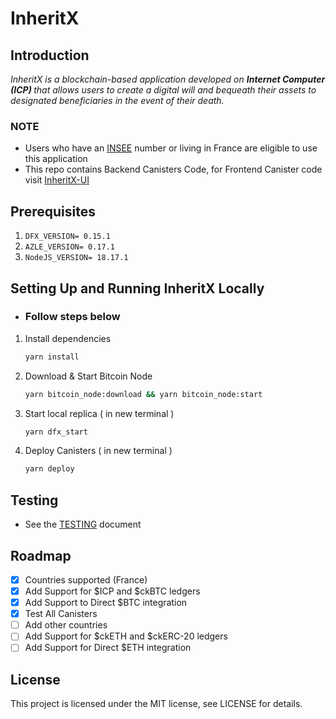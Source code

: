 # InheritX

## Introduction

<!-- Ignore -->
<i>
InheritX is a blockchain-based application developed on <b>Internet Computer (ICP) </b> that allows users to create a digital will and bequeath their assets to designated beneficiaries in the event of their death.
</i>

### NOTE

- Users who have an [INSEE](https://www.insee.fr/en/accueil) number or living in France are eligible to use this application
- This repo contains Backend Canisters Code, for Frontend Canister code visit [InheritX-UI](https://github.com/mzurs/InheritX-UI)

## Prerequisites

1. `DFX_VERSION= 0.15.1`
2. `AZLE_VERSION= 0.17.1`
3. `NodeJS_VERSION= 18.17.1`

## Setting Up and Running InheritX Locally

- <h3>Follow steps below</h3>

1. Install dependencies

   ```bash
   yarn install
   ```

2. Download & Start Bitcoin Node

   ```bash
   yarn bitcoin_node:download && yarn bitcoin_node:start
   ```

3. Start local replica ( in new terminal )

   ```bash
   yarn dfx_start
   ```

4. Deploy Canisters ( in new terminal )

   ```bash
   yarn deploy
   ```

## Testing

- See the [TESTING](TESTING.md) document

## Roadmap

- [x] Countries supported (France)
- [x] Add Support for $ICP and $ckBTC ledgers
- [x] Add Support to Direct $BTC integration
- [x] Test All Canisters
- [ ] Add other countries
- [ ] Add Support for $ckETH and $ckERC-20 ledgers
- [ ] Add Support for Direct $ETH integration

## License

This project is licensed under the MIT license, see LICENSE for details.
